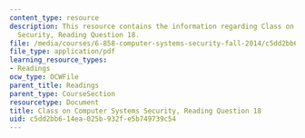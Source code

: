 ```yaml
---
content_type: resource
description: This resource contains the information regarding Class on Computer Systems
  Security, Reading Question 18.
file: /media/courses/6-858-computer-systems-security-fall-2014/c5dd2bb614ea025b932fe5b749739c54_MIT6_858F14_Reading18.pdf
file_type: application/pdf
learning_resource_types:
- Readings
ocw_type: OCWFile
parent_title: Readings
parent_type: CourseSection
resourcetype: Document
title: Class on Computer Systems Security, Reading Question 18
uid: c5dd2bb6-14ea-025b-932f-e5b749739c54
---
```

